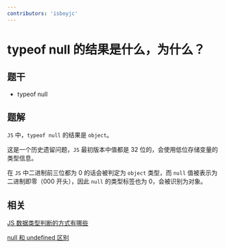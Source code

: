 ```yaml
---
contributors: 'isboyjc'
---
```


# typeof null 的结果是什么，为什么？

## 题干

- typeof null


## 题解

<!-- ::: details 点我查看题解 -->
`JS` 中，`typeof null` 的结果是 `object`。

这是一个历史遗留问题，`JS` 最初版本中值都是 32 位的，会使用低位存储变量的类型信息。

在 `JS` 中二进制前三位都为 0 的话会被判定为 `object` 类型，而 `null` 值被表示为二进制即零（000 开头），因此 `null` 的类型标签也为 0，会被识别为对象。
<!-- ::: -->


## 相关

[JS 数据类型判断的方式有哪些](./020020_datatype_judgment.md)

[null 和 undefined 区别](./020030_null_undefined.md)
